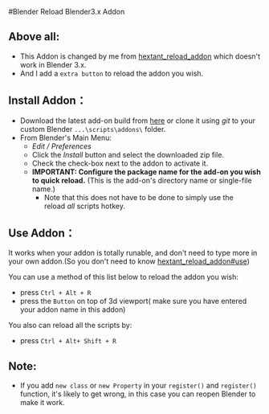 #Blender Reload Blender3.x Addon
## Above all:
- This Addon is changed by me from [hextant_reload_addon](https://github.com/hextantstudios/hextant_reload_addon) which doesn't work in Blender 3.x.
- And I add a `extra button` to reload the addon you wish.

## Install Addon：
-   Download the latest add-on build from [here](https://github.com/hextantstudios/hextant_reload_addon/releases/latest/download/hextant_reload_addon.zip) or clone it using _git_ to your custom Blender `...\scripts\addons\` folder.
-   From Blender's Main Menu:
    -   _Edit / Preferences_
    -   Click the _Install_ button and select the downloaded zip file.
    -   Check the check-box next to the addon to activate it.
    -   **IMPORTANT: Configure the package name for the add-on you wish to quick reload.** (This is the add-on's directory name or single-file name.)
        -   Note that this does not have to be done to simply use the reload _all_ scripts hotkey.

## Use Addon：

It works when your addon is totally runable, and don't need to type more in your  own addon.(So you don't need to know  [hextant_reload_addon#use](https://github.com/hextantstudios/hextant_reload_addon#use))

You can use a method of this list below to reload the addon you wish:
- press  `Ctrl + Alt + R`  
- press the  `Button`  on top of 3d viewport( make sure you have entered your addon name in this addon)

You also can reload all the scripts by:
- press  `Ctrl + Alt+ Shift + R`  


## Note:
- If you add `new class` or `new Property` in your `register()` and `register()` function, it's likely to get wrong, in this case you can reopen Blender to make it work.
